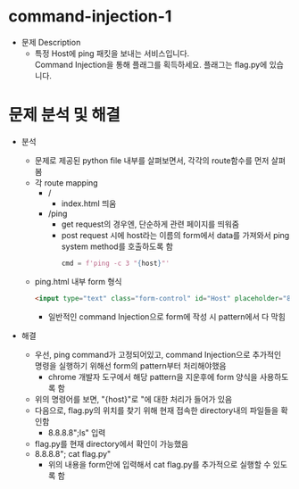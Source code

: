 # command-injection-1

* 문제 Description
  * 특정 Host에 ping 패킷을 보내는 서비스입니다.\
  Command Injection을 통해 플래그를 획득하세요. 플래그는 flag.py에 있습니다.

# 문제 분석 및 해결
* 분석
  * 문제로 제공된 python file 내부를 살펴보면서, 각각의 route함수를 먼저 살펴봄
  * 각 route mapping
    * /
      * index.html 띄움
    * /ping
      * get request의 경우엔, 단순하게 관련 페이지를  띄워줌
      * post request 시에 host라는 이름의 form에서 data를 가져와서 ping system method를 호출하도록 함
        ```python
        cmd = f'ping -c 3 "{host}"'
        ```
  * ping.html 내부 form 형식
    ```HTML
    <input type="text" class="form-control" id="Host" placeholder="8.8.8.8" name="host" pattern="[A-Za-z0-9.]{5,20}" required>
    ```
    * 일반적인 command Injection으로 form에 작성 시 pattern에서 다 막힘
    
  
* 해결
  * 우선, ping command가 고정되어있고, command Injection으로 추가적인 명령을 실행하기 위해선 form의 pattern부터 처리해야했음
    * chrome 개발자 도구에서 해당 pattern을 지운후에 form 양식을 사용하도록 함
  * 위의 명령어를 보면, "{host}"로 "에 대한 처리가 들어가 있음
  * 다음으로, flag.py의 위치를 찾기 위해 현재 접속한 directory내의 파일들을 확인함
    * 8.8.8.8";ls" 입력
  * flag.py를 현재 directory에서 확인이 가능했음
  * 8.8.8.8"; cat flag.py"
    * 위의 내용을 form안에 입력해서 cat flag.py를 추가적으로 실행할 수 있도록 함